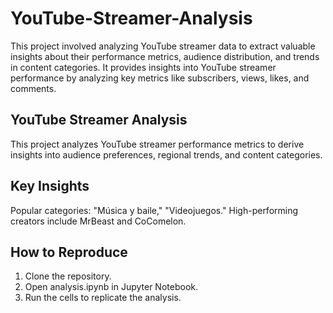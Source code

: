 # YouTube-Streamer-Analysis
This project involved analyzing YouTube streamer data to extract valuable insights about their performance metrics, audience distribution, and trends in content categories. It provides insights into YouTube streamer performance by analyzing key metrics like subscribers, views, likes, and comments. 

## YouTube Streamer Analysis
This project analyzes YouTube streamer performance metrics to derive insights into audience preferences, regional trends, and content categories.

## Key Insights

Popular categories: "Música y baile," "Videojuegos."
High-performing creators include MrBeast and CoComelon.

## How to Reproduce
1. Clone the repository.
2. Open analysis.ipynb in Jupyter Notebook.
3. Run the cells to replicate the analysis.
